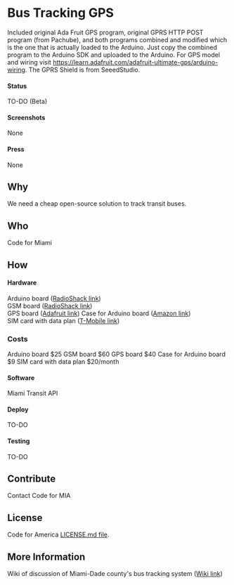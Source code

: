 # Bus Tracking GPS
Included original Ada Fruit GPS program, original GPRS HTTP POST program (from Pachube), and both programs combined and modified
which is the one that is actually loaded to the Arduino.
Just copy the combined program to the Arduino SDK and uploaded to the Arduino.
For GPS model and wiring visit https://learn.adafruit.com/adafruit-ultimate-gps/arduino-wiring.
The GPRS Shield is from SeeedStudio.

#### Status

TO-DO (Beta)

#### Screenshots

None

#### Press

None

## Why

We need a cheap open-source solution to track transit buses.

## Who

Code for Miami

## How
#### Hardware

Arduino board ([RadioShack link](http://comingsoon.radioshack.com/arduino-uno-rev-3/2760128.html))  
GSM board ([RadioShack link](http://comingsoon.radioshack.com/seeed-sld01098p-gprs-gsm-shield-v2-0/2760386.html))  
GPS board ([Adafruit link](http://www.adafruit.com))
Case for Arduino board ([Amazon link](http://www.amazon.com/gp/product/B003ZKJNVY/))  
SIM card with data plan ([T-Mobile link](http://www.tmobile.com))  

### Costs

Arduino board $25
GSM board $60
GPS board $40
Case for Arduino board $9
SIM card with data plan $20/month  

#### Software

Miami Transit API

#### Deploy

TO-DO

#### Testing

TO-DO

## Contribute

Contact Code for MIA

## License
Code for America [LICENSE.md file](https://github.com/codeforamerica/ceviche-cms/blob/master/LICENCE.md).

## More Information

Wiki of discussion of Miami-Dade county's bus tracking system ([Wiki link](https://github.com/herrdragon/busTrackingGps/wiki))  

